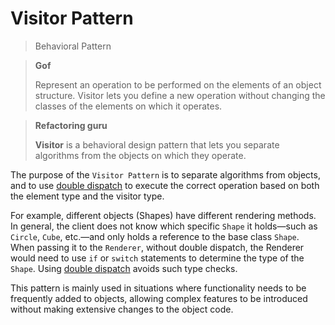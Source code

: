 # Visitor Pattern

> Behavioral Pattern

> **Gof**
>
> Represent an operation to be performed on the elements of an object structure. Visitor lets you define a new operation without changing the classes of the elements on which it operates.

> **Refactoring guru**
>
> **Visitor** is a behavioral design pattern that lets you separate algorithms from the objects on which they operate.

The purpose of the `Visitor Pattern` is to separate algorithms from objects, and to use [double dispatch](https://en.wikipedia.org/wiki/Double_dispatch) to execute the correct operation based on both the element type and the visitor type.

For example, different objects (Shapes) have different rendering methods. In general, the client does not know which specific `Shape` it holds—such as `Circle`, `Cube`, etc.—and only holds a reference to the base class `Shape`. When passing it to the `Renderer`, without double dispatch, the Renderer would need to use `if` or `switch` statements to determine the type of the `Shape`. Using  [double dispatch](https://en.wikipedia.org/wiki/Double_dispatch) avoids such type checks.

This pattern is mainly used in situations where functionality needs to be frequently added to objects, allowing complex features to be introduced without making extensive changes to the object code.
